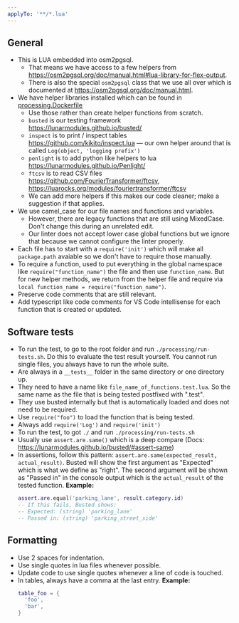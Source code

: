 ```yaml
---
applyTo: '**/*.lua'
---
```


## General
- This is LUA embedded into osm2pgsql.
  - That means we have access to a few helpers from https://osm2pgsql.org/doc/manual.html#lua-library-for-flex-output.
  - There is also the special `osm2pgsql` class that we use all over which is documented at https://osm2pgsql.org/doc/manual.html.
- We have helper libraries installed which can be found in [processing.Dockerfile](../../processing.Dockerfile)
  - Use those rather than create helper functions from scratch.
  - `busted` is our testing framework https://lunarmodules.github.io/busted/
  - `inspect` is to print / inspect tables https://github.com/kikito/inspect.lua — our own helper around that is called `Log(object, 'logging prefix')`
  - `penlight` is to add python like helpers to lua https://lunarmodules.github.io/Penlight/
  - `ftcsv` is to read CSV files https://github.com/FourierTransformer/ftcsv, https://luarocks.org/modules/fouriertransformer/ftcsv
  - We can add more helpers if this makes our code cleaner; make a suggestion if that applies.
- We use camel_case for our file names and functions and variables.
  - However, there are legacy functions that are still using MixedCase. Don't change this during an unrelated edit.
  - Our linter does not accept lower case global functions but we ignore that because we cannot configure the linter properly.
- Each file has to start with a `require('init')` which will make all `package.path` avaiable so we don't have to require those manually.
- To require a function, used to put everything in the global namespace like `require("function_name")` the file and then use `function_name`. But for new helper methods, we return from the helper file and require via  `local function_name = require("function_name")`.
- Preserve code comments that are still relevant.
- Add typescript like code comments for VS Code intellisense for each function that is created or updated.

## Software tests
- To run the test, to go to the root folder and run `./processing/run-tests.sh`. Do this to evaluate the test result yourself. You cannot run single files, you always have to run the whole suite.
- Are always in a `__tests__` folder in the same directory or one directory up.
- They need to have a name like `file_name_of_functions.test.lua`. So the same name as the file that is being tested postfixed with ".test".
- They use busted internally but that is automatically loaded and does not need to be required.
- Use `require("foo")` to load the function that is being tested.
- Always add `require('Log')` and `require('init')`
- To run the test, to got `./` and run `./processing/run-tests.sh`
- Usually use `assert.are.same()` which is a deep compare (Docs: https://lunarmodules.github.io/busted/#assert-same)
- In assertions, follow this pattern: `assert.are.same(expected_result, actual_result)`. Busted will show the first argument as "Expected" which is what we define as "right". The second argument will be shown as "Passed in" in the console output which is the `actual_result` of the tested function.
  **Example:**
  ```lua
  assert.are.equal('parking_lane', result.category.id)
  -- If this fails, Busted shows:
  -- Expected: (string) 'parking_lane'
  -- Passed in: (string) 'parking_street_side'
  ```

## Formatting
- Use 2 spaces for indentation.
- Use single quotes in lua files whenever possible.
- Update code to use single quotes whenever a line of code is touched.
- In tables, always have a comma at the last entry.
  **Example:**
  ```lua
  table_foo = {
    'foo',
    'bar',
  }
  ```
